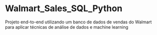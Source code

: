 # Walmart_Sales_SQL_Python
Projeto end-to-end utilizando um banco de dados de vendas do Walmart para aplicar técnicas de análise de dados e machine learning

